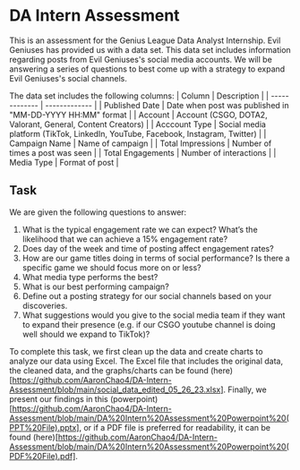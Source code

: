 # DA Intern Assessment
This is an assessment for the Genius League Data Analyst Internship. Evil Geniuses has provided us with a data set. This data set includes information regarding posts from Evil Geniuses's social media accounts. We will be answering a series of questions to best come up with a strategy to expand Evil Geniuses's social channels.

The data set includes the following columns:
| Column  | Description |
| ------------- | ------------- |
| Published Date | Date when post was published in "MM-DD-YYYY HH:MM" format  |
| Account | Account (CSGO, DOTA2, Valorant, General, Content Creators) |
| Acccount Type | Social media platform (TikTok, LinkedIn, YouTube, Facebook, Instagram, Twitter) |
| Campaign Name | Name of campaign |
| Total Impressions | Number of times a post was seen |
| Total Engagements | Number of interactions |
| Media Type | Format of post |

## **Task**
We are given the following questions to answer:
1. What is the typical engagement rate we can expect? What’s the likelihood that we can
achieve a 15% engagement rate?
2. Does day of the week and time of posting affect engagement rates?
3. How are our game titles doing in terms of social performance? Is there a specific game
we should focus more on or less?
4. What media type performs the best?
5. What is our best performing campaign?
6. Define out a posting strategy for our social channels based on your discoveries.
7. What suggestions would you give to the social media team if they want to expand their
presence (e.g. if our CSGO youtube channel is doing well should we expand to TikTok)?

To complete this task, we first clean up the data and create charts to analyze our data using Excel. The Excel file that includes the original data, the cleaned data, and the graphs/charts can be found (here)[https://github.com/AaronChao4/DA-Intern-Assessment/blob/main/social_data_edited_05_26_23.xlsx]. Finally, we present our findings in this (powerpoint)[https://github.com/AaronChao4/DA-Intern-Assessment/blob/main/DA%20Intern%20Assessment%20Powerpoint%20(PPT%20File).pptx], or if a PDF file is preferred for readability, it can be found (here)[https://github.com/AaronChao4/DA-Intern-Assessment/blob/main/DA%20Intern%20Assessment%20Powerpoint%20(PDF%20File).pdf].
